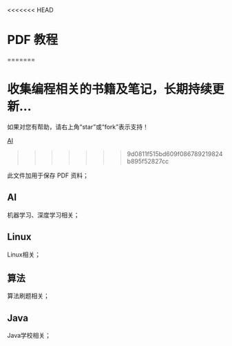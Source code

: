 <<<<<<< HEAD
#  PDF 教程
=======
# 收集编程相关的书籍及笔记，长期持续更新...

如果对您有帮助，请右上角“star”或“fork”表示支持！

[AI](https://github.com/cunyu1943/ProgrammingBooks/blob/master/AI/AI.md)
>>>>>>> 9d0811f515bd609f086789219824b895f52827cc

此文件加用于保存 PDF 资料；

## AI

机器学习、深度学习相关；

## Linux

Linux相关；

## 算法

算法刷题相关；

## Java

Java学校相关；